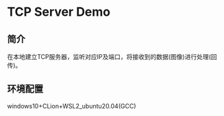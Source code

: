 # TCP Server Demo

## 简介

在本地建立TCP服务器，监听对应IP及端口，将接收到的数据(图像)进行处理(回传)。

## 环境配置

windows10+CLion+WSL2_ubuntu20.04(GCC)